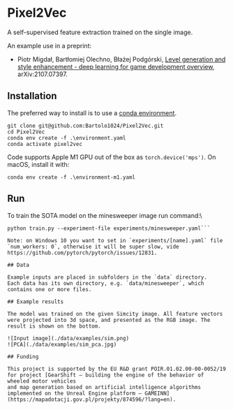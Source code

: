 # Pixel2Vec

A self-supervised feature extraction trained on the single image.

An example use in a preprint:

* Piotr Migdał, Bartłomiej Olechno, Błażej Podgórski, [Level generation and style enhancement - deep learning for game development overview](https://arxiv.org/abs/2107.07397), arXiv:2107.07397.

## Installation

The preferred way to install is to use a [conda environment](https://conda.io/projects/conda/en/latest/user-guide/tasks/manage-environments.html).

```{bash}
git clone git@github.com:Bartolo1024/Pixel2Vec.git
cd Pixel2Vec
conda env create -f .\environment.yaml
conda activate pixel2vec
```

Code supports Apple M1 GPU out of the box as `torch.device('mps')`. On macOS, install it with:

```{bash}
conda env create -f .\environment-m1.yaml
```

## Run

To train the SOTA model on the minesweeper image run command:\
```{bash}
python train.py --experiment-file experiments/minesweeper.yaml```

Note: on Windows 10 you want to set in `experiments/[name].yaml` file `num_workers: 0`, otherwise it will be super slow, vide https://github.com/pytorch/pytorch/issues/12831.

## Data

Example inputs are placed in subfolders in the `data` directory.
Each data has its own directory, e.g. `data/minesweeper`, which contains one or more files.

## Example results

The model was trained on the given Simcity image. All feature vectors were projected into 3d space, and presented as the RGB image. The result is shown on the bottom.  

![Input image](./data/examples/sim.png)
![PCA](./data/examples/sim_pca.jpg)

## Funding

This project is supported by the EU R&D grant POIR.01.02.00-00-0052/19 for project [GearShift – building the engine of the behavior of wheeled motor vehicles
and map generation based on artificial intelligence algorithms implemented on the Unreal Engine platform – GAMEINN](https://mapadotacji.gov.pl/projekty/874596/?lang=en).

